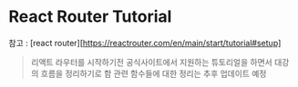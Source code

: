 # React Router Tutorial

참고 : [react router][https://reactrouter.com/en/main/start/tutorial#setup]

> 리액트 라우터를 시작하기전 공식사이트에서 지원하는 튜토리얼을 하면서 대강의 흐름을 정리하기로 함 관련 함수들에 대한 정리는 추후 업데이트 예정

